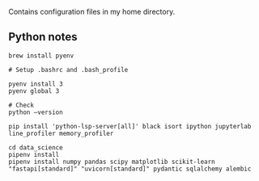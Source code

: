 Contains configuration files in my home directory.

## Python notes

```shell
brew install pyenv

# Setup .bashrc and .bash_profile

pyenv install 3
pyenv global 3

# Check
python —version

pip install 'python-lsp-server[all]' black isort ipython jupyterlab line_profiler memory_profiler

cd data_science
pipenv install
pipenv install numpy pandas scipy matplotlib scikit-learn "fastapi[standard]" "uvicorn[standard]" pydantic sqlalchemy alembic

```